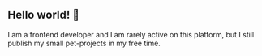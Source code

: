 ## Hello world! 👋
I am a frontend developer and I am rarely active on this platform, but I still publish my small pet-projects in my free time.
